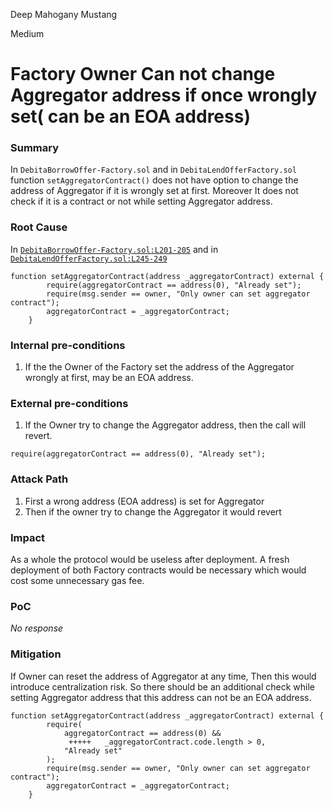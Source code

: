 Deep Mahogany Mustang

Medium

# Factory Owner Can not change Aggregator address if once wrongly set( can be an EOA address)

### Summary

In `DebitaBorrowOffer-Factory.sol` and in `DebitaLendOfferFactory.sol`  function `setAggregatorContract()` does not have option to change the address of Aggregator if it is wrongly set at first. Moreover It does not check if it is a contract or not while setting Aggregator address.

### Root Cause

In [`DebitaBorrowOffer-Factory.sol:L201-205`](https://github.com/sherlock-audit/2024-11-debita-finance-v3/blob/main/Debita-V3-Contracts/contracts/DebitaBorrowOffer-Factory.sol#L201-L205) and in [`DebitaLendOfferFactory.sol:L245-249`](https://github.com/sherlock-audit/2024-11-debita-finance-v3/blob/main/Debita-V3-Contracts/contracts/DebitaLendOffer-Implementation.sol#L245-L249) 
```solidity
function setAggregatorContract(address _aggregatorContract) external {
        require(aggregatorContract == address(0), "Already set");
        require(msg.sender == owner, "Only owner can set aggregator contract");
        aggregatorContract = _aggregatorContract;
    }
```

### Internal pre-conditions

1. If the the Owner of the Factory set the address of the Aggregator wrongly at first, may be an EOA address. 

### External pre-conditions

1. If the Owner try to change the Aggregator address, then the call will revert.
```solidity
require(aggregatorContract == address(0), "Already set");
```

### Attack Path

1. First a wrong address (EOA address) is set for Aggregator
2. Then if the owner try to change the Aggregator it would revert

### Impact

 As a whole the protocol would be useless after deployment. A fresh deployment of both Factory contracts would be necessary which would cost some unnecessary gas fee.

### PoC

_No response_

### Mitigation

If Owner can reset the address of Aggregator at any time, Then this would introduce centralization risk. So there should be an additional check while setting Aggregator address that this address can not be an EOA address.
```solidity
function setAggregatorContract(address _aggregatorContract) external {
        require(
            aggregatorContract == address(0) &&
             +++++   _aggregatorContract.code.length > 0,
            "Already set"
        );
        require(msg.sender == owner, "Only owner can set aggregator contract");
        aggregatorContract = _aggregatorContract;
    }
```